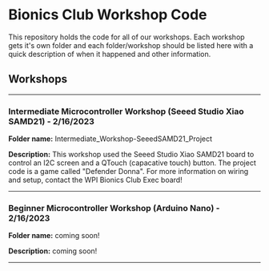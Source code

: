 # Bionics Club Workshop Code

This repository holds the code for all of our workshops. Each workshop gets it's own folder and each folder/workshop should be listed here with a quick description of when it happened and other information.

## Workshops

---

### Intermediate Microcontroller Workshop (Seeed Studio Xiao SAMD21) - 2/16/2023

**Folder name:** Intermediate_Workshop-SeeedSAMD21_Project

**Description:** This workshop used the Seeed Studio Xiao SAMD21 board to control an I2C screen and a QTouch (capacative touch) button. The project code is a game called "Defender Donna". For more information on wiring and setup, contact the WPI Bionics Club Exec board!

---

### Beginner Microcontroller Workshop (Arduino Nano) - 2/16/2023

**Folder name:** coming soon!

**Description:** coming soon!

---
